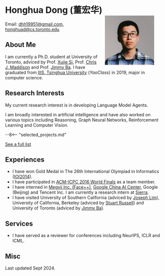 <h1>Honghua Dong (董宏华) <img src="photo.png" style="float:right; width:160px; margin-left: 20px; margin-right: 20px;" alt="Your Image Description" /></h1>

Email: dhh19951@gmail.com, honghuad@cs.toronto.edu

## About Me
I am currently a Ph.D. student at University of Toronto, adviced by Prof. [Xujie Si](https://www.cs.toronto.edu/~six/), Prof. [Chris J. Maddison](https://www.cs.toronto.edu/~cmaddis/) and Prof. [Jimmy Ba](https://jimmylba.github.io/). I have graduated from [IIIS, Tsinghua University](http://iiis.tsinghua.edu.cn/en) (*YaoClass*) in 2019, major in computer science.

## Research Interests
My current research interest is in developing Language Model Agents.

I am broadly interested in artificial intelligence and have also worked on various topics including Reasoning, Graph Neural Networks, Reinforcement Learning and Computer Vision.

<!-- import selected projects -->
--8<-- "selected_projects.md"

[See a full list](all_pubs.md)

## Experiences
- I have won Gold Medal in The 26th International Olympiad in Informatics ([IOI2014](https://stats.ioinformatics.org/results/2014)).
- I have participated in [ACM-ICPC 2016 World Finals](https://cphof.org/standings/icpc/2016) as a team member.
- I have interned in [Megvii Inc. (Face++)](https://megvii.com/), [Google China AI Center](https://www.blog.google/around-the-globe/google-asia/google-ai-china-center/), Google (Beijing) and Tencent Inc. I am currently a research intern at [Sierra](https://sierra.ai/).
- I have visited University of Southern California (adviced by [Joseph Lim]("http://www-bcf.usc.edu/~limjj/")), University of California, Berkeley (adviced by [Stuart Russell](https://people.eecs.berkeley.edu/~russell/)) and University of Toronto (adviced by [Jimmy Ba](https://jimmylba.github.io/)).

## Services
- I have served as a reviewer for conferences including NeurIPS, ICLR and ICML.

## Misc
Last updated Sept 2024.
